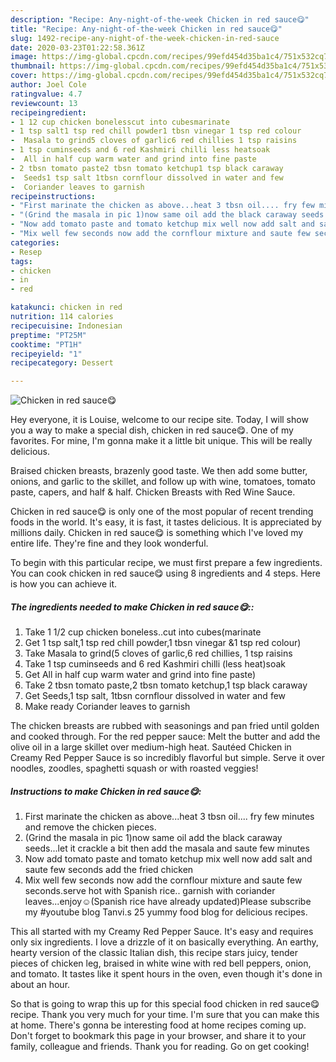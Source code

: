 ```yaml
---
description: "Recipe: Any-night-of-the-week Chicken in red sauce😋"
title: "Recipe: Any-night-of-the-week Chicken in red sauce😋"
slug: 1492-recipe-any-night-of-the-week-chicken-in-red-sauce
date: 2020-03-23T01:22:58.361Z
image: https://img-global.cpcdn.com/recipes/99efd454d35ba1c4/751x532cq70/chicken-in-red-sauce😋-recipe-main-photo.jpg
thumbnail: https://img-global.cpcdn.com/recipes/99efd454d35ba1c4/751x532cq70/chicken-in-red-sauce😋-recipe-main-photo.jpg
cover: https://img-global.cpcdn.com/recipes/99efd454d35ba1c4/751x532cq70/chicken-in-red-sauce😋-recipe-main-photo.jpg
author: Joel Cole
ratingvalue: 4.7
reviewcount: 13
recipeingredient:
- 1 12 cup chicken bonelesscut into cubesmarinate
- 1 tsp salt1 tsp red chill powder1 tbsn vinegar 1 tsp red colour
-  Masala to grind5 cloves of garlic6 red chillies 1 tsp raisins
- 1 tsp cuminseeds and 6 red Kashmiri chilli less heatsoak
-  All in half cup warm water and grind into fine paste
- 2 tbsn tomato paste2 tbsn tomato ketchup1 tsp black caraway
-  Seeds1 tsp salt 1tbsn cornflour dissolved in water and few
-  Coriander leaves to garnish
recipeinstructions:
- "First marinate the chicken as above...heat 3 tbsn oil.... fry few minutes and remove the chicken pieces."
- "(Grind the masala in pic 1)now same oil add the black caraway seeds...let it crackle a bit then add the masala and saute few minutes"
- "Now add tomato paste and tomato ketchup mix well now add salt and saute few seconds add the fried chicken"
- "Mix well few seconds now add the cornflour mixture and saute few seconds.serve hot with Spanish rice.. garnish with coriander leaves...enjoy☺(Spanish rice have already updated)Please subscribe my #youtube blog Tanvi.s 25 yummy food blog for delicious recipes."
categories:
- Resep
tags:
- chicken
- in
- red

katakunci: chicken in red
nutrition: 114 calories
recipecuisine: Indonesian
preptime: "PT25M"
cooktime: "PT1H"
recipeyield: "1"
recipecategory: Dessert

---
```



![Chicken in red sauce😋](https://img-global.cpcdn.com/recipes/99efd454d35ba1c4/751x532cq70/chicken-in-red-sauce😋-recipe-main-photo.jpg)

Hey everyone, it is Louise, welcome to our recipe site. Today, I will show you a way to make a special dish, chicken in red sauce😋. One of my favorites. For mine, I'm gonna make it a little bit unique. This will be really delicious.

Braised chicken breasts, brazenly good taste. We then add some butter, onions, and garlic to the skillet, and follow up with wine, tomatoes, tomato paste, capers, and half &amp; half. Chicken Breasts with Red Wine Sauce.

Chicken in red sauce😋 is only one of the most popular of recent trending foods in the world. It's easy, it is fast, it tastes delicious. It is appreciated by millions daily. Chicken in red sauce😋 is something which I've loved my entire life. They're fine and they look wonderful.


To begin with this particular recipe, we must first prepare a few ingredients. You can cook chicken in red sauce😋 using 8 ingredients and 4 steps. Here is how you can achieve it.

##### The ingredients needed to make Chicken in red sauce😋::

1. Take 1 1/2 cup chicken boneless..cut into cubes(marinate
1. Get 1 tsp salt,1 tsp red chill powder,1 tbsn vinegar &amp;1 tsp red colour)
1. Take  Masala to grind(5 cloves of garlic,6 red chillies, 1 tsp raisins
1. Take 1 tsp cuminseeds and 6 red Kashmiri chilli (less heat)soak
1. Get  All in half cup warm water and grind into fine paste)
1. Take 2 tbsn tomato paste,2 tbsn tomato ketchup,1 tsp black caraway
1. Get  Seeds,1 tsp salt, 1tbsn cornflour dissolved in water and few
1. Make ready  Coriander leaves to garnish


The chicken breasts are rubbed with seasonings and pan fried until golden and cooked through. For the red pepper sauce: Melt the butter and add the olive oil in a large skillet over medium-high heat. Sautéed Chicken in Creamy Red Pepper Sauce is so incredibly flavorful but simple. Serve it over noodles, zoodles, spaghetti squash or with roasted veggies! 

##### Instructions to make Chicken in red sauce😋:

1. First marinate the chicken as above...heat 3 tbsn oil.... fry few minutes and remove the chicken pieces.
1. (Grind the masala in pic 1)now same oil add the black caraway seeds...let it crackle a bit then add the masala and saute few minutes
1. Now add tomato paste and tomato ketchup mix well now add salt and saute few seconds add the fried chicken
1. Mix well few seconds now add the cornflour mixture and saute few seconds.serve hot with Spanish rice.. garnish with coriander leaves...enjoy☺(Spanish rice have already updated)Please subscribe my #youtube blog Tanvi.s 25 yummy food blog for delicious recipes.


This all started with my Creamy Red Pepper Sauce. It&#39;s easy and requires only six ingredients. I love a drizzle of it on basically everything. An earthy, hearty version of the classic Italian dish, this recipe stars juicy, tender pieces of chicken leg, braised in white wine with red bell peppers, onion, and tomato. It tastes like it spent hours in the oven, even though it&#39;s done in about an hour. 

So that is going to wrap this up for this special food chicken in red sauce😋 recipe. Thank you very much for your time. I'm sure that you can make this at home. There's gonna be interesting food at home recipes coming up. Don't forget to bookmark this page in your browser, and share it to your family, colleague and friends. Thank you for reading. Go on get cooking!
